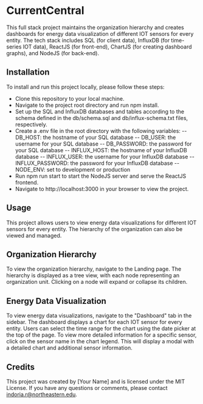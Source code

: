 # CurrentCentral
This full stack project maintains the organization hierarchy and creates dashboards for energy data visualization of different IOT sensors for every entity. The tech stack includes SQL (for client data), InfluxDB (for time-series IOT data), ReactJS (for front-end), ChartJS (for creating dashboard graphs), and NodeJS (for back-end).

## Installation
To install and run this project locally, please follow these steps:

- Clone this repository to your local machine.
- Navigate to the project root directory and run npm install.
- Set up the SQL and InfluxDB databases and tables according to the schema defined in the db/schema.sql and db/influx-schema.txt files, respectively.
- Create a .env file in the root directory with the following variables:
-- DB_HOST: the hostname of your SQL database
-- DB_USER: the username for your SQL database
-- DB_PASSWORD: the password for your SQL database
-- INFLUX_HOST: the hostname of your InfluxDB database
-- INFLUX_USER: the username for your InfluxDB database
-- INFLUX_PASSWORD: the password for your InfluxDB database
-- NODE_ENV: set to development or production
- Run npm run start to start the NodeJS server and serve the ReactJS frontend.
- Navigate to http://localhost:3000 in your browser to view the project.

## Usage
This project allows users to view energy data visualizations for different IOT sensors for every entity. The hierarchy of the organization can also be viewed and managed.

## Organization Hierarchy
To view the organization hierarchy, navigate to the Landing page. The hierarchy is displayed as a tree view, with each node representing an organization unit. Clicking on a node will expand or collapse its children.

## Energy Data Visualization
To view energy data visualizations, navigate to the "Dashboard" tab in the sidebar. The dashboard displays a chart for each IOT sensor for every entity. Users can select the time range for the chart using the date picker at the top of the page. To view more detailed information for a specific sensor, click on the sensor name in the chart legend. This will display a modal with a detailed chart and additional sensor information.

## Credits
This project was created by [Your Name] and is licensed under the MIT License. If you have any questions or comments, please contact indoria.r@northeastern.edu.
